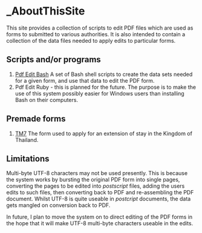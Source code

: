 # _AboutThisSite
This site provides a collection of scripts to edit PDF files which are used as forms to submitted to various authorities. It is also intended to contain a collection of the data files needed to apply edits to particular forms.

## Scripts and/or programs

1. [Pdf Edit Bash](https://github.com/cli-pdf-editors/PdfEditBash/) A set of Bash shell scripts to create the data sets needed for a given form, and use that data to edit the PDF form.
2. Pdf Edit Ruby - this is planned for the future. The purpose is to make the use of this system possibly easier for Windows users than installing Bash on their computers.

## Premade forms

1. [TM7](https://github.com/cli-pdf-editors/TM7/) The form used to apply for an extension of stay in the Kingdom of Thailand.

## Limitations

Multi-byte UTF-8 characters may not be used presently. This is because the system works by bursting the original PDF form into single pages, converting the pages to be edited into _postscript_ files, adding the users edits to such files, then converting back to PDF and re-assembling the PDF document. Whilst UTF-8 is quite useable in _postcript_ documents, the data gets mangled on conversion back to PDF.

In future, I plan to move the system on to direct editing of the PDF forms in the hope that it will make UTF-8 multi-byte characters useable in the edits.

